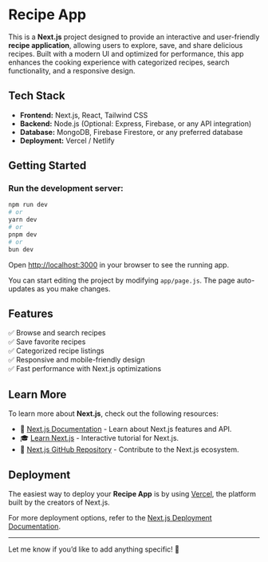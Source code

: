 # **Recipe App**  

This is a **Next.js** project designed to provide an interactive and user-friendly **recipe application**, allowing users to explore, save, and share delicious recipes. Built with a modern UI and optimized for performance, this app enhances the cooking experience with categorized recipes, search functionality, and a responsive design.  

## **Tech Stack**  
- **Frontend:** Next.js, React, Tailwind CSS  
- **Backend:** Node.js (Optional: Express, Firebase, or any API integration)  
- **Database:** MongoDB, Firebase Firestore, or any preferred database  
- **Deployment:** Vercel / Netlify  

## **Getting Started**  

### **Run the development server:**  

```bash
npm run dev  
# or  
yarn dev  
# or  
pnpm dev  
# or  
bun dev  
```  

Open [http://localhost:3000](http://localhost:3000) in your browser to see the running app.  

You can start editing the project by modifying `app/page.js`. The page auto-updates as you make changes.  

## **Features**  
✅ Browse and search recipes  
✅ Save favorite recipes  
✅ Categorized recipe listings  
✅ Responsive and mobile-friendly design  
✅ Fast performance with Next.js optimizations  

## **Learn More**  

To learn more about **Next.js**, check out the following resources:  

- 📖 [Next.js Documentation](https://nextjs.org/docs) - Learn about Next.js features and API.  
- 🎓 [Learn Next.js](https://nextjs.org/learn) - Interactive tutorial for Next.js.  
- 🔗 [Next.js GitHub Repository](https://github.com/vercel/next.js) - Contribute to the Next.js ecosystem.  

## **Deployment**  

The easiest way to deploy your **Recipe App** is by using [Vercel](https://vercel.com/new?utm_medium=default-template&filter=next.js&utm_source=create-next-app&utm_campaign=create-next-app-readme), the platform built by the creators of Next.js.  

For more deployment options, refer to the [Next.js Deployment Documentation](https://nextjs.org/docs/deployment).  

---

Let me know if you’d like to add anything specific! 🚀
